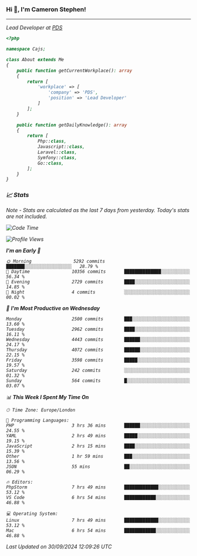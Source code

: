 ### Hi 👋, I'm Cameron Stephen!
<hr>
<p><em>Lead Developer at <a href="https://prindatasolutions.co.uk">PDS</a></p>


```php
<?php

namespace Cajs;

class About extends Me
{
    public function getCurrentWorkplace(): array
    {
        return [
            'workplace' => [
                'company' => 'PDS',
                'position' => 'Lead Developer'
            ]
        ];
    }

    public function getDailyKnowledge(): array
    {
        return [
            Php::class,
            Javascript::class,
            Laravel::class,
            Symfony::class,
            Go::class,
        ];
    }
}
```

### 📈 Stats
<p><em>Note - Stats are calculated as the last 7 days from yesterday. Today's stats are not included.</em></p>


<!--START_SECTION:waka-->
![Code Time](http://img.shields.io/badge/Code%20Time-3%2C972%20hrs%2047%20mins-blue)

![Profile Views](http://img.shields.io/badge/Profile%20Views-0-blue)

**I'm an Early 🐤** 

```text
🌞 Morning                5292 commits        ███████░░░░░░░░░░░░░░░░░░   28.79 % 
🌆 Daytime                10356 commits       ██████████████░░░░░░░░░░░   56.34 % 
🌃 Evening                2729 commits        ████░░░░░░░░░░░░░░░░░░░░░   14.85 % 
🌙 Night                  4 commits           ░░░░░░░░░░░░░░░░░░░░░░░░░   00.02 % 
```
📅 **I'm Most Productive on Wednesday** 

```text
Monday                   2500 commits        ███░░░░░░░░░░░░░░░░░░░░░░   13.60 % 
Tuesday                  2962 commits        ████░░░░░░░░░░░░░░░░░░░░░   16.11 % 
Wednesday                4443 commits        ██████░░░░░░░░░░░░░░░░░░░   24.17 % 
Thursday                 4072 commits        ██████░░░░░░░░░░░░░░░░░░░   22.15 % 
Friday                   3598 commits        █████░░░░░░░░░░░░░░░░░░░░   19.57 % 
Saturday                 242 commits         ░░░░░░░░░░░░░░░░░░░░░░░░░   01.32 % 
Sunday                   564 commits         █░░░░░░░░░░░░░░░░░░░░░░░░   03.07 % 
```


📊 **This Week I Spent My Time On** 

```text
🕑︎ Time Zone: Europe/London

💬 Programming Languages: 
PHP                      3 hrs 36 mins       ██████░░░░░░░░░░░░░░░░░░░   24.55 % 
YAML                     2 hrs 49 mins       █████░░░░░░░░░░░░░░░░░░░░   19.15 % 
JavaScript               2 hrs 15 mins       ████░░░░░░░░░░░░░░░░░░░░░   15.39 % 
Other                    1 hr 59 mins        ███░░░░░░░░░░░░░░░░░░░░░░   13.56 % 
JSON                     55 mins             ██░░░░░░░░░░░░░░░░░░░░░░░   06.29 % 

🔥 Editors: 
PhpStorm                 7 hrs 49 mins       █████████████░░░░░░░░░░░░   53.12 % 
VS Code                  6 hrs 54 mins       ████████████░░░░░░░░░░░░░   46.88 % 

💻 Operating System: 
Linux                    7 hrs 49 mins       █████████████░░░░░░░░░░░░   53.12 % 
Mac                      6 hrs 54 mins       ████████████░░░░░░░░░░░░░   46.88 % 
```


 Last Updated on 30/09/2024 12:09:26 UTC
<!--END_SECTION:waka-->
